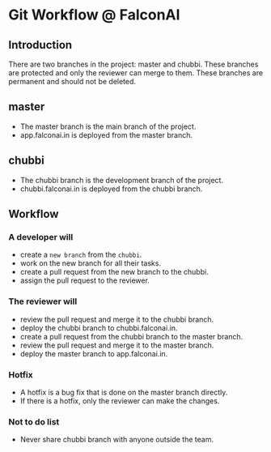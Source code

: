 # Git Workflow @ FalconAI

## Introduction

There are two branches in the project: master and chubbi. These branches are protected and only the reviewer can merge to them. These branches are permanent and should not be deleted.

## master <prod>

- The master branch is the main branch of the project.
- app.falconai.in is deployed from the master branch.

## chubbi <dev>

- The chubbi branch is the development branch of the project.
- chubbi.falconai.in is deployed from the chubbi branch.

## Workflow

### A developer will

- create a `new branch` from the `chubbi`.
- work on the new branch for all their tasks.
- create a pull request from the new branch to the chubbi.
- assign the pull request to the reviewer.

### The reviewer will

- review the pull request and merge it to the chubbi branch.
- deploy the chubbi branch to chubbi.falconai.in.
- create a pull request from the chubbi branch to the master branch.
- review the pull request and merge it to the master branch.
- deploy the master branch to app.falconai.in.

### Hotfix
- A hotfix is a bug fix that is done on the master branch directly.
- If there is a hotfix, only the reviewer can make the changes.

### Not to do list

- Never share chubbi branch with anyone outside the team.
